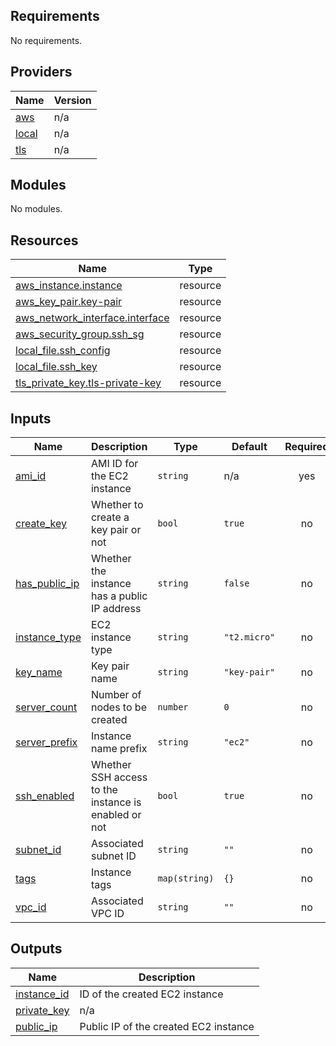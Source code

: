 <!-- BEGIN_TF_DOCS -->
## Requirements

No requirements.

## Providers

| Name | Version |
|------|---------|
| <a name="provider_aws"></a> [aws](#provider\_aws) | n/a |
| <a name="provider_local"></a> [local](#provider\_local) | n/a |
| <a name="provider_tls"></a> [tls](#provider\_tls) | n/a |

## Modules

No modules.

## Resources

| Name | Type |
|------|------|
| [aws_instance.instance](https://registry.terraform.io/providers/hashicorp/aws/latest/docs/resources/instance) | resource |
| [aws_key_pair.key-pair](https://registry.terraform.io/providers/hashicorp/aws/latest/docs/resources/key_pair) | resource |
| [aws_network_interface.interface](https://registry.terraform.io/providers/hashicorp/aws/latest/docs/resources/network_interface) | resource |
| [aws_security_group.ssh_sg](https://registry.terraform.io/providers/hashicorp/aws/latest/docs/resources/security_group) | resource |
| [local_file.ssh_config](https://registry.terraform.io/providers/hashicorp/local/latest/docs/resources/file) | resource |
| [local_file.ssh_key](https://registry.terraform.io/providers/hashicorp/local/latest/docs/resources/file) | resource |
| [tls_private_key.tls-private-key](https://registry.terraform.io/providers/hashicorp/tls/latest/docs/resources/private_key) | resource |

## Inputs

| Name | Description | Type | Default | Required |
|------|-------------|------|---------|:--------:|
| <a name="input_ami_id"></a> [ami\_id](#input\_ami\_id) | AMI ID for the EC2 instance | `string` | n/a | yes |
| <a name="input_create_key"></a> [create\_key](#input\_create\_key) | Whether to create a key pair or not | `bool` | `true` | no |
| <a name="input_has_public_ip"></a> [has\_public\_ip](#input\_has\_public\_ip) | Whether the instance has a public IP address | `string` | `false` | no |
| <a name="input_instance_type"></a> [instance\_type](#input\_instance\_type) | EC2 instance type | `string` | `"t2.micro"` | no |
| <a name="input_key_name"></a> [key\_name](#input\_key\_name) | Key pair name | `string` | `"key-pair"` | no |
| <a name="input_server_count"></a> [server\_count](#input\_server\_count) | Number of nodes to be created | `number` | `0` | no |
| <a name="input_server_prefix"></a> [server\_prefix](#input\_server\_prefix) | Instance name prefix | `string` | `"ec2"` | no |
| <a name="input_ssh_enabled"></a> [ssh\_enabled](#input\_ssh\_enabled) | Whether SSH access to the instance is enabled or not | `bool` | `true` | no |
| <a name="input_subnet_id"></a> [subnet\_id](#input\_subnet\_id) | Associated subnet ID | `string` | `""` | no |
| <a name="input_tags"></a> [tags](#input\_tags) | Instance tags | `map(string)` | `{}` | no |
| <a name="input_vpc_id"></a> [vpc\_id](#input\_vpc\_id) | Associated VPC ID | `string` | `""` | no |

## Outputs

| Name | Description |
|------|-------------|
| <a name="output_instance_id"></a> [instance\_id](#output\_instance\_id) | ID of the created EC2 instance |
| <a name="output_private_key"></a> [private\_key](#output\_private\_key) | n/a |
| <a name="output_public_ip"></a> [public\_ip](#output\_public\_ip) | Public IP of the created EC2 instance |
<!-- END_TF_DOCS -->